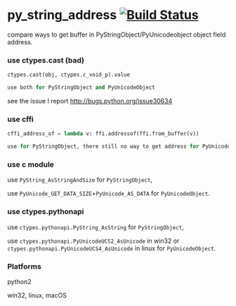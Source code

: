 # py_string_address [![Build Status](https://travis-ci.org/fooofei/py_string_address.svg?branch=master)](https://travis-ci.org/fooofei/py_string_address)

compare ways to get buffer in PyStringObject/PyUnicodeobject object field address.


### use ctypes.cast (bad)

```python
ctypes.cast(obj, ctypes.c_void_p).value

use both for PyStringObject and PyUnicodeObject

```

see the issue I report http://bugs.python.org/issue30634


### use cffi

```python
cffi_address_of = lambda v: ffi.addressof(ffi.from_buffer(v))

use for PyStringObject, there still no way to get address for PyUnicodeObject

```

### use c module



use `PyString_AsStringAndSize` for `PyStringObject`, 

use `PyUnicode_GET_DATA_SIZE`+`PyUnicode_AS_DATA` for `PyUnicodeObject`.


### use ctypes.pythonapi

use `ctypes.pythonapi.PyString_AsString` for `PyStringObject`, 

use `ctypes.pythonapi.PyUnicodeUCS2_AsUnicode` in win32 or `ctypes.pythonapi.PyUnicodeUCS4_AsUnicode` in linux for `PyUnicodeObject`. 



### Platforms 

python2

win32, linux, macOS